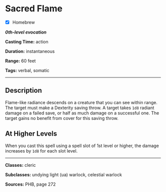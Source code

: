 # Sacred Flame

- [x] Homebrew

***0th-level evocation***

**Casting Time:** action

**Duration:** instantaneous

**Range:** 60 feet

**Tags:** verbal, somatic

---

## Description
Flame-like radiance descends on a creature that you can see within range. The target must make a Dexterity saving throw.
A target takes `1d8` radiant damage on a failed save, or half as much damage on a successful one. The target gains no benefit from cover for this saving throw.

## At Higher Levels
When you cast this spell using a spell slot of 1st level or higher, the damage increases by `1d8` for each slot level.

---

**Classes:** cleric

**Subclasses:** undying light (ua) warlock, celestial warlock

**Sources:** PHB, page 272
